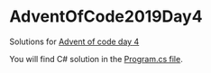 # AdventOfCode2019Day4
Solutions for [Advent of code day 4](https://adventofcode.com/2019/day/4)

You will find C# solution in the [Program.cs file](https://github.com/Sefan90/AdventOfCode2019/blob/master/AdventOfCode2019Day4/Program.cs).